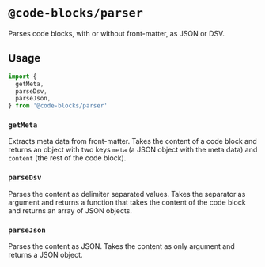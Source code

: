 # `@code-blocks/parser`

Parses code blocks, with or without front-matter, as JSON or DSV.

## Usage

```ts
import {
  getMeta,
  parseDsv,
  parseJson,
} from '@code-blocks/parser'
```

### `getMeta`

Extracts meta data from front-matter. Takes the content of a code block and returns an object with two keys `meta` (a JSON object with the meta data) and `content` (the rest of the code block).

### `parseDsv`

Parses the content as delimiter separated values. Takes the separator as argument and returns a function that takes the content of the code block and returns an array of JSON objects.

### `parseJson`

Parses the content as JSON. Takes the content as only argument and returns a JSON object.
